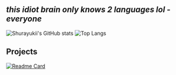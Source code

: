 ##  *this idiot brain only knows 2 languages lol - everyone*
![Shurayukii's GitHub stats](https://github-readme-stats.vercel.app/api?username=Shurayukii&hide=contribs,prs,stars&include_all_commits=true&theme=radical)
![Top Langs](https://github-readme-stats.vercel.app/api/top-langs/?username=Shurayukii&hide=javascript&theme=radical)

##  Projects
[![Readme Card](https://github-readme-stats.vercel.app/api/pin?username=Shurayukii&repo=Simplicity&theme=radical)](https://github.com/Shurayukii/Simplicity)
